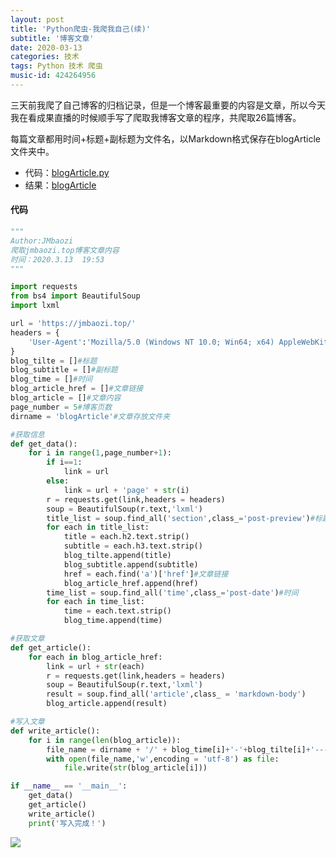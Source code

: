 ```yaml
---
layout: post
title: 'Python爬虫-我爬我自己(续)'
subtitle: '博客文章'
date: 2020-03-13
categories: 技术
tags: Python 技术 爬虫
music-id: 424264956
---
```


三天前我爬了自己博客的归档记录，但是一个博客最重要的内容是文章，所以今天我在看成果直播的时候顺手写了爬取我博客文章的程序，共爬取26篇博客。

每篇文章都用时间+标题+副标题为文件名，以Markdown格式保存在blogArticle文件夹中。

* 代码：[blogArticle.py](https://github.com/JMbaozi/absorb/blob/master/Blog/program/blogArticle.py)
* 结果：[blogArticle](https://github.com/JMbaozi/absorb/tree/master/Blog/file/blogArticle)

#### 代码

```python
"""
Author:JMbaozi
爬取jmbaozi.top博客文章内容
时间：2020.3.13  19:53
"""

import requests
from bs4 import BeautifulSoup
import lxml

url = 'https://jmbaozi.top/'
headers = {
    'User-Agent':'Mozilla/5.0 (Windows NT 10.0; Win64; x64) AppleWebKit/537.36 (KHTML, like Gecko) Chrome/81.0.4044.43 Safari/537.36 Edg/81.0.416.28'
}
blog_tilte = []#标题
blog_subtitle = []#副标题
blog_time = []#时间
blog_article_href = []#文章链接
blog_article = []#文章内容
page_number = 5#博客页数
dirname = 'blogArticle'#文章存放文件夹

#获取信息
def get_data():
    for i in range(1,page_number+1):
        if i==1:
            link = url
        else:
            link = url + 'page' + str(i)
        r = requests.get(link,headers = headers)
        soup = BeautifulSoup(r.text,'lxml')
        title_list = soup.find_all('section',class_='post-preview')#标题&副标题&文章链接
        for each in title_list:
            title = each.h2.text.strip()
            subtitle = each.h3.text.strip()
            blog_tilte.append(title)
            blog_subtitle.append(subtitle)
            href = each.find('a')['href']#文章链接
            blog_article_href.append(href)
        time_list = soup.find_all('time',class_='post-date')#时间
        for each in time_list:
            time = each.text.strip()
            blog_time.append(time)

#获取文章
def get_article():
    for each in blog_article_href:
        link = url + str(each)
        r = requests.get(link,headers = headers)
        soup = BeautifulSoup(r.text,'lxml')
        result = soup.find_all('article',class_ = 'markdown-body')
        blog_article.append(result)

#写入文章
def write_article():
    for i in range(len(blog_article)):
        file_name = dirname + '/' + blog_time[i]+'-'+blog_tilte[i]+'---'+blog_subtitle[i]+ '.md'
        with open(file_name,'w',encoding = 'utf-8') as file:
            file.write(str(blog_article[i]))

if __name__ == '__main__':
    get_data()
    get_article()
    write_article()
    print('写入完成！')

```

![](https://lz.sinaimg.cn/orj1080/ebeef3aaly3gcskga5mycj20py0hzab1.jpg)